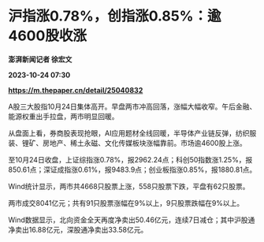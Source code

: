 # 沪指涨0.78%，创指涨0.85%：逾4600股收涨
**澎湃新闻记者 徐宏文**

**2023-10-24 07:30**

**https://m.thepaper.cn/detail/25040832**

A股三大股指10月24日集体高开。早盘两市冲高回落，涨幅大幅收窄。午后金融、能源权重出手拉盘，两市明显回暖。

从盘面上看，券商股表现抢眼，AI应用题材全线回暖，半导体产业链反弹，纺织服装、锂矿、房地产、稀土永磁、文化传媒板块涨幅靠前。市场逾4600股上涨。

至10月24日收盘，上证综指涨0.78%，报2962.24点；科创50指数涨1.25%，报850.61点；深证成指涨0.61%，报9483.9点；创业板指涨0.85%，报1880.81点。

Wind统计显示，两市共4668只股票上涨，558只股票下跌，平盘有62只股票。

两市成交8041亿元；共有91只股票涨幅在9%以上，9只股票跌幅在9%以上。

Wind数据显示，北向资金全天再度净卖出50.46亿元，连续7日减仓；其中沪股通净卖出16.88亿元，深股通净卖出33.58亿元。
